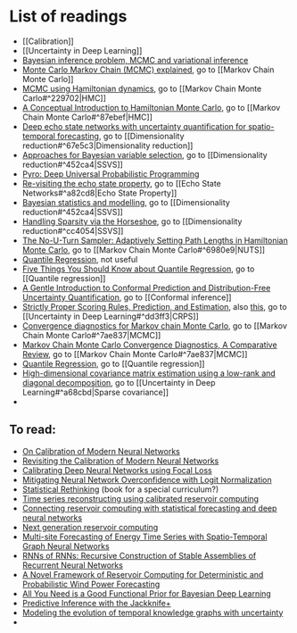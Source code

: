 # List of readings
- [[Calibration]]
- [[Uncertainty in Deep Learning]]
- [Bayesian inference problem, MCMC and variational inference](https://towardsdatascience.com/bayesian-inference-problem-mcmc-and-variational-inference-25a8aa9bce29) 
- [Monte Carlo Markov Chain (MCMC) explained](https://towardsdatascience.com/monte-carlo-markov-chain-mcmc-explained-94e3a6c8de11), go to [[Markov Chain Monte Carlo]]
- [MCMC using Hamiltonian dynamics](https://arxiv.org/pdf/1206.1901.pdf), go to [[Markov Chain Monte Carlo#^229702|HMC]]
- [A Conceptual Introduction to Hamiltonian Monte Carlo](https://arxiv.org/pdf/1701.02434.pdf), go to [[Markov Chain Monte Carlo#^87ebef|HMC]]
- [Deep echo state networks with uncertainty quantification for spatio-temporal forecasting](https://onlinelibrary.wiley.com/doi/epdf/10.1002/env.2553), go to [[Dimensionality reduction#^67e5c3|Dimensionality reduction]]
- [Approaches for Bayesian variable selection](https://www3.stat.sinica.edu.tw/statistica/oldpdf/A7n26.pdf), go to [[Dimensionality reduction#^452ca4|SSVS]]
- [Pyro: Deep Universal Probabilistic Programming](https://jmlr.org/papers/volume20/18-403/18-403.pdf)
- [Re-visiting the echo state property](https://www.researchgate.net/publication/230656358_Re-visiting_the_echo_state_property), go to [[Echo State Networks#^a82cd8|Echo State Property]]
- [Bayesian statistics and modelling](https://sci-hub.se/https://doi.org/10.1038/s43586-020-00001-2), go to [[Dimensionality reduction#^452ca4|SSVS]]
- [Handling Sparsity via the Horseshoe](https://proceedings.mlr.press/v5/carvalho09a/carvalho09a.pdf), go to [[Dimensionality reduction#^cc4054|SSVS]]
- [The No-U-Turn Sampler: Adaptively Setting Path Lengths in Hamiltonian Monte Carlo](https://arxiv.org/pdf/1111.4246.pdf), go to [[Markov Chain Monte Carlo#^6980e9|NUTS]]
- [Quantile Regression](https://medium.com/the-artificial-impostor/quantile-regression-part-1-e25bdd8d9d43), not useful
- [Five Things You Should Know about Quantile Regression](https://support.sas.com/resources/papers/proceedings17/SAS0525-2017.pdf), go to [[Quantile regression]]
- [A Gentle Introduction to Conformal Prediction and Distribution-Free Uncertainty Quantification](https://arxiv.org/pdf/2107.07511.pdf), go to [[Conformal inference]]
- [Strictly Proper Scoring Rules, Prediction, and Estimation](https://sites.stat.washington.edu/raftery/Research/PDF/Gneiting2007jasa.pdf), also [this](https://www.lokad.com/continuous-ranked-probability-score), go to [[Uncertainty in Deep Learning#^dd3ff3|CRPS]]
- [Convergence diagnostics for Markov chain Monte Carlo](https://arxiv.org/pdf/1909.11827.pdf), go to [[Markov Chain Monte Carlo#^7ae837|MCMC]]
- [Markov Chain Monte Carlo Convergence Diagnostics, A Comparative Review](https://www.jstor.org/stable/2291683#metadata_info_tab_contents), go to [[Markov Chain Monte Carlo#^7ae837|MCMC]]
- [Quantile Regression](https://pubs.aeaweb.org/doi/pdfplus/10.1257/jep.15.4.143), go to [[Quantile regression]]
- [High-dimensional covariance matrix estimation using a low-rank and diagonal decomposition](https://arxiv.org/pdf/1802.06048.pdf), go to [[Uncertainty in Deep Learning#^a68cbd|Sparse covariance]]
- 



## To read:
- [On Calibration of Modern Neural Networks](https://arxiv.org/pdf/1706.04599.pdf)
- [Revisiting the Calibration of Modern Neural Networks](https://proceedings.neurips.cc/paper/2021/file/8420d359404024567b5aefda1231af24-Paper.pdf)
- [Calibrating Deep Neural Networks using Focal Loss](https://proceedings.neurips.cc/paper/2020/file/aeb7b30ef1d024a76f21a1d40e30c302-Paper.pdf)
- [Mitigating Neural Network Overconfidence with Logit Normalization](https://arxiv.org/pdf/2205.09310.pdf)
- [Statistical Rethinking](https://xcelab.net/rm/statistical-rethinking/) (book for a special curriculum?)
- [Time series reconstructing using calibrated reservoir computing](https://www.nature.com/articles/s41598-022-20331-3)
- [Connecting reservoir computing with statistical forecasting and deep neural networks](https://www.nature.com/articles/s41467-021-27715-5)
- [Next generation reservoir computing](https://www.nature.com/articles/s41467-021-25801-2)
- [Multi-site Forecasting of Energy Time Series with Spatio-Temporal Graph Neural Networks](https://ieeexplore.ieee.org/document/9892160)
- [RNNs of RNNs: Recursive Construction of Stable Assemblies of Recurrent Neural Networks](https://arxiv.org/pdf/2106.08928.pdf)
- [A Novel Framework of Reservoir Computing for Deterministic and Probabilistic Wind Power Forecasting](https://ieeexplore.ieee.org/abstract/document/8601366?casa_token=NIe5LD3sFqUAAAAA:bo5aqkHGU1qp1FbAkvqCaAY5Lmimmqvbu1_lMON9MYOujlEJfJgy8dkZ-L8NH3lUqQ-RyXNbUg)
- [All You Need is a Good Functional Prior for Bayesian Deep Learning](https://jmlr.org/papers/v23/20-1340.html)
- [Predictive Inference with the Jackknife+](https://www.stat.cmu.edu/~ryantibs/papers/jackknife.pdf)
- [Modeling the evolution of temporal knowledge graphs with uncertainty](https://arxiv.org/pdf/2301.04977.pdf)
- 